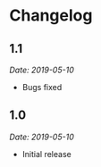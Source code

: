 Changelog
=========

1.1
---

*Date: 2019-05-10*

* Bugs fixed

1.0
-----

*Date: 2019-05-10*

* Initial release

